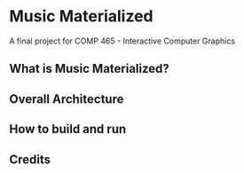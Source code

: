 # Music Materialized
A final project for COMP 465 - Interactive Computer Graphics


## What is Music Materialized?


## Overall Architecture


## How to build and run


## Credits

